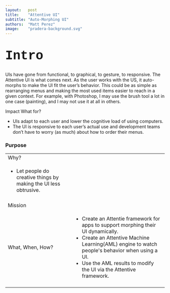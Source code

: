 ```yaml
---
layout:   post
title:    "Attentive UI"
subtitle: "Auto-Morphing UI"
authors:  "Matt Perez"
image:    "pradera-background.svg"
---
```


<div style="display: none; ">
 <p>For authors, bloggers, and podcasters REMARK! is primarily a source of specific, actionable feedback about their content. They get the highlighted passages, the number of positive and negative clicks, and comments associated with each. These may or may not get monetized.</p>
</div>

<h1 style="font-size:40px; font-family:Courier New, monospace; margin-top:40px; ">Intro</h1>
 <p>UIs have gone from functional, to graphical, to gesture, to responsive. The Attentive UI is what comes next. As the user works with the US, it auto-morphs to make the UI fit the user’s behavior. This could be as simple as rearranging menus and making the most used items easier to reach in a given context. For example, with Photoshop, I may use the brush tool a lot in one case (painting), and I may not use it at all in others.</p>
  <tr>
   <td>
    Impact
   </td>
  </tr>
  <tr>
   <td>
    What for?
   </td>
  </tr>
  <tr>
   <td></td>
   <td></td>
   </td>
  </tr>
  <tr>
   <td>
    <ul>
     <li>UIs adapt to each user and lower the cognitive load of using computers.</li>
     <li>The UI is responsive to each user’s actual use and development teams don’t have to worry (as much) about how to order their menus.</li>
    </ul>
   </td>
  </tr>
  <tr>
   <td></td>
   <td></td>
  </tr>
  <tr>
   <td>
<h3>Purpose</h3>
 <table>
  <tr>
   <td>
    Why?
   </td>
  </tr>
  <tr>
   <td>
    <ul>
     <li>Let people do creative things by making the UI less obtrusive.</li>
    </ul>
   </td>
  </tr>
  <tr>
   <td></td>
   <td></td>
  </tr>
  <tr>
   <td>
    Mission
   </td>
  </tr>
  <tr>
   <td>
    What,
    When,
    How?
   </td>
   <td>
    <ul>
     <li>Create an Attentie framework for apps to support morphing their UI dynamically.</li>
     <li>Create an Attentive Machine Learning(AML)  engine to watch people's behavior when using a UI.</li>
     <li>Use the AML results to  modify the UI via the Attentive framework.</li>
    </ul>
   </td>
  </tr>
  <tr>
   <td></td>
   <td></td>
  </tr>
 </table>